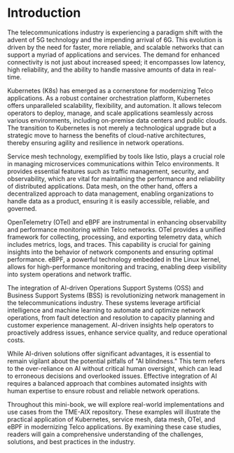 # Introduction

The telecommunications industry is experiencing a paradigm shift with the advent of 5G technology and the impending arrival of 6G. This evolution is driven by the need for faster, more reliable, and scalable networks that can support a myriad of applications and services. The demand for enhanced connectivity is not just about increased speed; it encompasses low latency, high reliability, and the ability to handle massive amounts of data in real-time.

Kubernetes (K8s) has emerged as a cornerstone for modernizing Telco applications. As a robust container orchestration platform, Kubernetes offers unparalleled scalability, flexibility, and automation. It allows telecom operators to deploy, manage, and scale applications seamlessly across various environments, including on-premise data centers and public clouds. The transition to Kubernetes is not merely a technological upgrade but a strategic move to harness the benefits of cloud-native architectures, thereby ensuring agility and resilience in network operations.

Service mesh technology, exemplified by tools like Istio, plays a crucial role in managing microservices communications within Telco environments. It provides essential features such as traffic management, security, and observability, which are vital for maintaining the performance and reliability of distributed applications. Data mesh, on the other hand, offers a decentralized approach to data management, enabling organizations to handle data as a product, ensuring it is easily accessible, reliable, and governed.

OpenTelemetry (OTel) and eBPF are instrumental in enhancing observability and performance monitoring within Telco networks. OTel provides a unified framework for collecting, processing, and exporting telemetry data, which includes metrics, logs, and traces. This capability is crucial for gaining insights into the behavior of network components and ensuring optimal performance. eBPF, a powerful technology embedded in the Linux kernel, allows for high-performance monitoring and tracing, enabling deep visibility into system operations and network traffic.

The integration of AI-driven Operations Support Systems (OSS) and Business Support Systems (BSS) is revolutionizing network management in the telecommunications industry. These systems leverage artificial intelligence and machine learning to automate and optimize network operations, from fault detection and resolution to capacity planning and customer experience management. AI-driven insights help operators to proactively address issues, enhance service quality, and reduce operational costs.

While AI-driven solutions offer significant advantages, it is essential to remain vigilant about the potential pitfalls of "AI blindness." This term refers to the over-reliance on AI without critical human oversight, which can lead to erroneous decisions and overlooked issues. Effective integration of AI requires a balanced approach that combines automated insights with human expertise to ensure robust and reliable network operations.

Throughout this mini-book, we will explore real-world implementations and use cases from the TME-AIX repository. These examples will illustrate the practical application of Kubernetes, service mesh, data mesh, OTel, and eBPF in modernizing Telco applications. By examining these case studies, readers will gain a comprehensive understanding of the challenges, solutions, and best practices in the industry.
